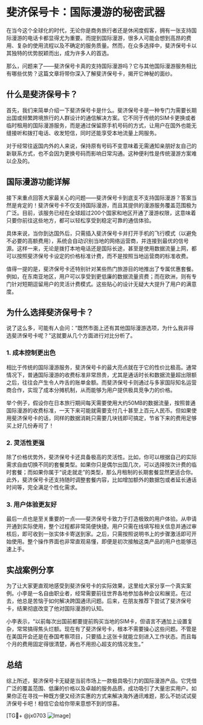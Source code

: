 # 斐济保号卡：国际漫游的秘密武器

在当今这个全球化的时代，无论你是商务旅行者还是休闲度假客，拥有一张支持国际漫游的电话卡都显得尤为重要。而提到国际漫游，很多人可能会想到高昂的费用、复杂的使用流程以及不确定的服务质量。然而，在众多选择中，斐济保号卡以其独特的优势脱颖而出，成为许多人的首选。

那么，问题来了——斐济保号卡真的支持国际漫游吗？它与其他国际漫游服务相比有哪些优势？这篇文章将带你深入了解斐济保号卡，揭开它神秘的面纱。

## 什么是斐济保号卡？

首先，我们来简单介绍一下斐济保号卡是什么。斐济保号卡是一种专门为需要长期出国或频繁跨境旅行的人群设计的通信解决方案。它不同于传统的SIM卡更换或者临时租用的国际漫游服务，而是通过保留原手机号码的方式，让用户在国外也能无缝接听和拨打电话、收发短信，同时还能享受本地流量上网服务。

对于经常往返国内外的人来说，保持原有号码不变意味着无需通知亲朋好友自己的新联系方式，也不会因为更换号码而影响日常沟通。这种便利性是传统漫游方案难以企及的。

## 国际漫游功能详解

接下来重点回答大家最关心的问题——斐济保号卡到底支不支持国际漫游？答案当然是肯定的！斐济保号卡不仅支持国际漫游，而且其提供的漫游服务覆盖范围极为广泛。目前，该服务已经在全球超过200个国家和地区开通了漫游权限，这意味着只要你前往这些地方，都可以轻松享受到稳定可靠的通信体验。

具体来说，当你到达国外后，只需插入斐济保号卡并打开手机的飞行模式（以避免不必要的高额费用），系统会自动识别当地的网络运营商，并连接到最优的信号源。这样一来，无论是拨打本地电话还是国际长途，甚至是使用数据流量上网，都可以按照斐济保号卡设定的价格标准计费，而不是按照当地运营商的标准收费。

值得一提的是，斐济保号卡还特别针对某些热门旅游目的地推出了专属优惠套餐。例如，在东南亚地区，用户可以享受到更低廉的数据流量资费；而在欧洲，则有专门针对短期逗留用户的灵活计费模式。这些贴心的设计无疑大大提升了用户的满意度。

## 为什么选择斐济保号卡？

说了这么多，可能有人会问：“既然市面上还有其他国际漫游选项，为什么我非得选斐济保号卡呢？”这就要从几个方面进行对比分析了。

### 1. 成本控制更出色
相比于传统的国际漫游服务，斐济保号卡的最大亮点就在于它的性价比极高。通常情况下，普通国际漫游的收费标准非常昂贵，尤其是通话时长和数据流量超出限额之后，往往会产生令人咋舌的账单金额。而斐济保号卡则通过与多家国际知名运营商合作，实现了成本分摊机制，从而能够为用户提供极具竞争力的价格。

举个例子，假设你在日本旅行期间每天需要使用大约50MB的数据流量，按照普通国际漫游的收费标准，一天下来可能就需要支付几十甚至上百元人民币。但如果使用斐济保号卡的话，同样的数据消耗只需要几块钱即可搞定，节省下来的费用足够买上好几份寿司了！

### 2. 灵活性更强
除了价格优势外，斐济保号卡还具备极高的灵活性。比如，你可以根据自己的实际需求自由切换不同的套餐类型。如果你只是偶尔出国几次，可以选择按次计费的临时套餐；而如果你属于“说走就走”的类型，那么月租制的长期套餐显然更适合你。此外，斐济保号卡还支持随时调整套餐内容，比如增加额外的数据包或者延长通话时间等，完全满足个性化需求。

### 3. 用户体验更友好
最后一点也是至关重要的一点——斐济保号卡致力于打造极致的用户体验。从申请开通到实际使用，整个过程都非常简便快捷。用户只需在线填写相关信息并通过审核后，即可收到一张实体卡寄送到家。之后，只需按照说明书上的步骤激活即可开始使用。整个操作界面也非常直观易懂，即便是初次接触这类产品的用户也能够迅速上手。

## 实战案例分享

为了让大家更直观地感受到斐济保号卡的实际效果，这里给大家分享一个真实案例。小李是一名自由职业者，经常需要前往世界各地参加各种会议和展览。在过去，他总是苦恼于如何解决跨国通讯问题。后来，在朋友推荐下尝试了斐济保号卡，结果彻底改变了他对国际漫游的认知。

小李表示，“以前每次出国前都要提前购买当地的SIM卡，但语言不通加上设置复杂，常常搞得焦头烂额。现在有了斐济保号卡，根本不需要操心这些问题。不管是在美国开会还是在泰国考察项目，只要插上这张卡就能立刻进入工作状态。而且每个月的费用固定得很清楚，再也不用担心超支的情况发生。”

## 总结

综上所述，斐济保号卡无疑是当前市场上一款极具吸引力的国际漫游产品。它凭借广泛的覆盖范围、低廉的价格以及卓越的服务品质，成功吸引了大量忠实用户。如果你正在寻找一种既方便又经济实惠的方式来解决海外通讯难题，那么不妨试试斐济保号卡吧！相信它会给你带来意想不到的惊喜。

[TG💪+ @jx0703 ![Image](https://github.com/user-attachments/assets/dbca1d08-cadb-493c-b0ec-ad6f7a83f270)]
